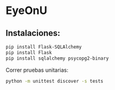 # EyeOnU

## Instalaciones:

```bash 
pip install Flask-SQLAlchemy
pip install Flask
pip install sqlalchemy psycopg2-binary
```
Correr pruebas unitarias: 
```bash 
python -m unittest discover -s tests
```
